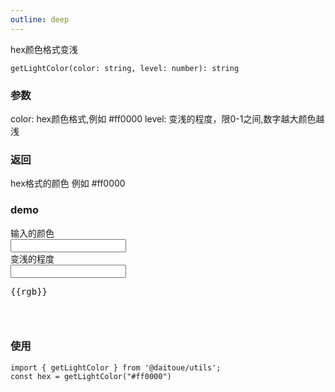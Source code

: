 ```yaml
---
outline: deep
---
```


hex颜色格式变浅
```
getLightColor(color: string, level: number): string
```

### 参数
color:  hex颜色格式,例如 #ff0000
level:  变浅的程度，限0-1之间,数字越大颜色越浅

### 返回
hex格式的颜色 例如 #ff0000


### demo

<div class="demo">
    <div>输入的颜色</div>
    <input type="text" v-model="hex">
    <div>变浅的程度</div>
    <input type="text" v-model="deep">
    <pre>{{rgb}}</pre>
    <div class="box" :style="{background: rgb}"></div>
</div>

<script lang="ts" setup>
    import { getLightColor } from '../../lib/color.ts';
    import { ref, computed } from 'vue';
    const hex = ref("#ff0000");
    const deep = ref(0.1);
    const rgb = computed(() => getLightColor(hex.value, deep.value))
</script>

<style lang="less" scoped>
    .demo {
        .box {
            width: 30px;
            height: 30px;
        }
    }
</style>

### 使用
```
import { getLightColor } from '@daitoue/utils';
const hex = getLightColor("#ff0000")
```